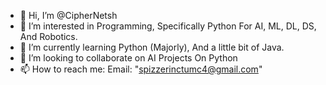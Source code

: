- 👋 Hi, I’m @CipherNetsh
- 👀 I’m interested in Programming, Specifically Python For AI, ML, DL, DS, And Robotics.
- 🌱 I’m currently learning Python (Majorly), And a little bit of Java.
- 💞️ I’m looking to collaborate on AI Projects On Python
- 📫 How to reach me: Email: "spizzerinctumc4@gmail.com"

<!---
CipherNetsh/CipherNetsh is a ✨ special ✨ repository,
because its `README.md` (this file) appears on your GitHub profile.
You can click the Preview link to take a look at your changes.
--->
